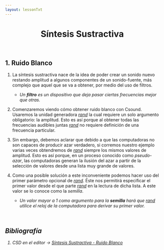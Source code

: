 ```yaml
---
layout: lessonTxt
---
```


# <center> Síntesis Sustractiva </center>

<br>

## 1. Ruido Blanco

1. La síntesis sustractiva nace de la idea de poder crear un sonido nuevo restando amplitud a algunos componentes de un sonido-fuente, más complejo que aquel que se va a obtener, por medio del uso de filtros. 

      - <i>Un <b>filtro</b> es un dispositivo que deja pasar ciertas frecuencias mejor que otras.</i>

2. Comenzaremos viendo cómo obtener ruido blanco con Csound. Usaremos la unidad generadora <a href="http://www.csounds.com/manual/html/rand.html"><i>rand</i></a> la cual requiere un solo argumento obligatorio: la amplitud. Esto es así porque al obtener todas las frecuencias audibles juntas <a href="http://www.csounds.com/manual/html/rand.html"><i>rand</i></a> no requiere definición de una frecuencia particular.

3. Sin embargo, debemos aclarar que debido a que las computadoras no son capaces de producir azar verdadero, si corremos nuestro ejemplo varias veces obtendremos de <a href="http://www.csounds.com/manual/html/rand.html"><i>rand</i></a> siempre los mismos valores de amplitud. Esto es así porque, en un proceso conocido como <i>pseudo-azar</i>, las computadoras generan la ilusión del azar a partir de la selección de valores desde una lista muy grande de valores.

4. Como una posible solución a este inconveniente podemos hacer uso del primer parámetro opcional de <a href="http://www.csounds.com/manual/html/rand.html"><i>rand</i></a>. Éste nos permitirá especificar el primer valor desde el que parte <a href="http://www.csounds.com/manual/html/rand.html"><i>rand</i></a> en la lectura de dicha lista. A este valor se lo conoce como la <i>semilla</i>.

      - <i>Un valor mayor a 1 como argumento para la <b>semilla</b> hará que <a href="http://www.csounds.com/manual/html/rand.html"><i>rand</i></a> utilice el reloj de la computadora para derivar su primer valor.

<br>

## Bibliografía

1. CSD en el editor -> <a href="{{site.baseurl}}/lessons/sintesis_aditiva/side_projects/sintesis_sustractiva/Capitulo1/sustractiva_1.1.csd">Síntesis Sustractiva - Ruido Blanco</a>

<br>
